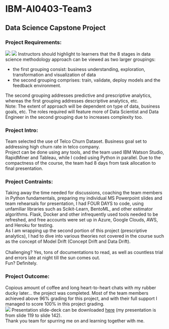 # IBM-AI0403-Team3
<h2>Data Science Capstone Project</h2>

<h3>Project Requirements: </h3>
<img src="https://user-images.githubusercontent.com/71828614/111017194-d68cbc00-83ec-11eb-8451-3d19294ab0bc.jpg">

<img src="https://user-images.githubusercontent.com/71828614/111017204-e2787e00-83ec-11eb-9142-f0dfe5423149.jpg">
Instructors should highlight to learners that the 8 stages in data science methodology approach can be viewed as two larger groupings:
<ul>
<li>the first grouping consist: business understanding, exploration, transformation and visualization of data </li>
<li>the second grouping comprises: train, validate, deploy models and the feedback environment.</li></ul>
The second grouping addresses predictive and prescriptive analytics, whereas the first grouping addresses descriptive analytics, etc.<br>
Note: The extent of approach will be dependent on type of data, business goals, etc. The roles required will feature more of Data Scientist and Data Engineer in the second grouping due to increases complexity too.
<br>
<h3>Project Intro:</h3>
Team selected the use of Telco Churn Dataset. Business goal set to addressing high churn rate in telco company.<br>
Project can be done using any tools, and the team used IBM Watson Studio, RapidMiner and Tableau, while I coded using Python in parallel. Due to the compactness of the course, the team had 8 days from task allocation to final presentation.<br>
<h3>Project Contraints:</h3>
Taking away the time needed for discussions, coaching the team members in Python fundamentals, preparing my individual MS Powerpoint slides and team rehearsals for presentation, I had FOUR DAYS to code, using unfamiliar libraries such as Scikit-Learn, BentoML, and other estimator algorithms. Flask, Docker and other infrequently used tools needed to be refreshed, and free accounts were set up in Azure, Google Clouds, AWS, and Heroku for testing. <br>
As I am wrapping up the second portion of this project (prescriptive analytics), I had to dive into various theories not covered in the course such as the concept of Model Drift (Concept Drift and Data Drift).<br><br>
Challenging? Yes, tons of documentations to read, as well as countless trial and errors late at night till the sun comes out.<br>
Fun? Definitely.<br>
<h3>Project Outcome:</h3>
Copious amount of coffee and long heart-to-heart chats with my rubber ducky later... the project was completed. Most of the team members achieved above 96% grading for this project, and with their full support I managed to score 100% in this project grading.<br>
<img src="https://user-images.githubusercontent.com/71828614/111037787-b0086880-8460-11eb-92ac-880e68544292.jpg">
Presentation slide-deck can be downloaded <a href="https://portfolio-grtang.herokuapp.com/static/codes/DataScienceProjectWork.b36926146f0a.pdf">here</a> (my presentation is from slide 119 to slide 142). <br>
Thank you team for spurring me on and learning together with me.
